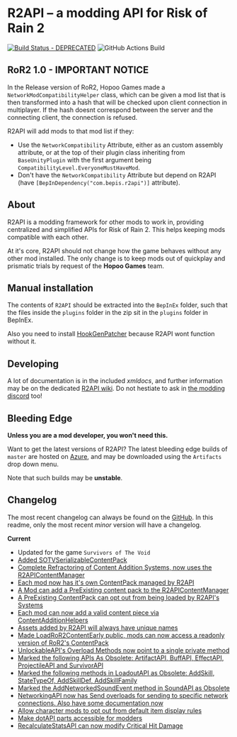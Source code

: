 
# R2API – a modding API for Risk of Rain 2
[![Build Status - DEPRECATED](https://raegous.visualstudio.com/Risk%20of%20Rain%202%20Modding/_apis/build/status/Risk%20of%20Rain%202%20Modding-.NET%20Desktop-CI?branchName=master)](https://raegous.visualstudio.com/Risk%20of%20Rain%202%20Modding/_build/latest?definitionId=1&branchName=master)
![GitHub Actions Build](https://github.com/risk-of-thunder/R2API/workflows/CI%20Build/badge.svg)


## RoR2 1.0 - IMPORTANT NOTICE

In the Release version of RoR2, Hopoo Games made a `NetworkModCompatibilityHelper` class, which can be given a mod list that is then transformed into a hash that will be checked upon client connection in multiplayer.
If the hash doesnt correspond between the server and the connecting client, the connection is refused.

R2API will add mods to that mod list if they:

* Use the `NetworkCompatibility` Attribute, either as an custom assembly attribute, or at the top of their plugin class inheriting from `BaseUnityPlugin` with the first argument being `CompatibilityLevel.EveryoneMustHaveMod`.
* Don't have the `NetworkCompatibility` Attribute but depend on R2API (have `[BepInDependency("com.bepis.r2api")]` attribute).

## About

R2API is a modding framework for other mods to work in, providing centralized and simplified APIs for Risk of Rain 2. This helps keeping mods compatible with each other.

At it's core, R2API should not change how the game behaves without any other mod installed. The only change is to keep mods out of quickplay and prismatic trials by request of the **Hopoo Games** team. 

## Manual installation

The contents of `R2API` should be extracted into the `BepInEx` folder, such that the files inside the `plugins` folder in the zip sit in the `plugins` folder in BepInEx.

Also you need to install [HookGenPatcher](https://thunderstore.io/package/RiskofThunder/HookGenPatcher/) because R2API wont function without it.

## Developing

A lot of documentation is in the included *xmldocs*, and further information may be on the dedicated [R2API wiki](https://github.com/risk-of-thunder/R2API/wiki). Do not hestiate to ask in [the modding discord](https://discord.gg/5MbXZvd) too!


## Bleeding Edge

**Unless you are a mod developer, you won't need this.**

Want to get the latest versions of R2API? The latest bleeding edge builds of `master` are hosted on [Azure](https://raegous.visualstudio.com/Risk%20of%20Rain%202%20Modding/_build/latest?definitionId=1&branchName=master), and may be downloaded using the `Artifacts` drop down menu.

Note that such builds may be **unstable**.

## Changelog

The most recent changelog can always be found on the [GitHub](https://github.com/risk-of-thunder/R2API/blob/master/Archived%20changelogs.md). In this readme, only the most recent *minor* version will have a changelog.

**Current**

* Updated for the game `Survivors of The Void`
* [Added SOTVSerializableContentPack](https://github.com/risk-of-thunder/R2API/commit/423a6b3de16da31e42ef57d6aaf7bc2b781eab2a)
* [Complete Refractoring of Content Addition Systems, now uses the R2APIContentManager](https://github.com/risk-of-thunder/R2API/pull/338)
* [Each mod now has it's own ContentPack managed by R2API](https://github.com/risk-of-thunder/R2API/pull/338#issue-1137783592)
* [A Mod can add a PreExisting content pack to the R2APIContentManager](https://github.com/risk-of-thunder/R2API/pull/338#issuecomment-1040337885)
* [A PreExisting ContentPack can opt out from being loaded by R2API's Systems](https://github.com/risk-of-thunder/R2API/pull/338#issuecomment-1040337885)
* [Each mod can now add a valid content piece via ContentAdditionHelpers](https://github.com/risk-of-thunder/R2API/pull/338#issuecomment-1041783985)
* [Assets added by R2API will always have unique names](https://github.com/risk-of-thunder/R2API/pull/338#issue-1137783592)
* [Made LoadRoR2ContentEarly public, mods can now access a readonly version of RoR2's ContentPack](https://github.com/risk-of-thunder/R2API/pull/338#issuecomment-1040337885)
* [UnlockableAPI's Overload Methods now point to a single private method](https://github.com/risk-of-thunder/R2API/pull/338/commits/82d6edb8933af7974683f411c65a256378a45ae1)
* [Marked the following APIs As Obsolete: ArtifactAPI, BuffAPI, EffectAPI, ProjectileAPI and SurvivorAPI](https://github.com/risk-of-thunder/R2API/pull/338#issuecomment-1041484037)
* [Marked the following methods in LoadoutAPI as Obsolete: AddSkill, StateTypeOf, AddSkillDef, AddSkillFamily](https://github.com/risk-of-thunder/R2API/pull/338#issuecomment-1041484037)
* [Marked the AddNetworkedSoundEvent method in SoundAPI  as Obsolete](https://github.com/risk-of-thunder/R2API/pull/338#issuecomment-1041484037)
* [NetworkingAPI now has Send overloads for sending to specific network connections. Also have some documentation now](https://github.com/risk-of-thunder/R2API/pull/333)
* [Allow character mods to opt out from default item display rules](https://github.com/risk-of-thunder/R2API/pull/330)
* [Make dotAPI parts accessible for modders](https://github.com/risk-of-thunder/R2API/pull/339)
* [RecalculateStatsAPI can now modify Critical Hit Damage](https://github.com/risk-of-thunder/R2API/pull/346)
